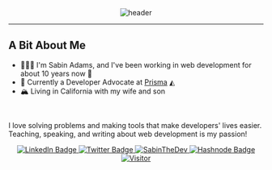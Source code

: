 <div id="header" align="center">
  <img src="https://res.cloudinary.com/sabinthedev/image/upload/v1661675844/1500x500_h1iqbr.jpg" alt="header">
  
</div>

<hr/>

## A Bit About Me

- 🙋🏻‍♂️ I'm Sabin Adams, and I've been working in web development for about 10 years now 🎉 <br/>
- 💼 Currently a Developer Advocate at [Prisma](https://www.prisma.io/) ◭ <br/>
- 🏔 Living in California with my wife and son <br/>
<br/>

I love solving problems and making tools that make developers' lives easier. Teaching, speaking, and writing about web development is my passion!

<div id="menu" align="center">
  <a href="https://www.linkedin.com/in/sabin-adams-656261122/">
      <img src="https://img.shields.io/badge/LinkedIn-blue?style=flat&logo=linkedin&logoColor=white" alt="LinkedIn Badge"/>
  </a>
  <a href="https://twitter.com/sabinthedev">
    <img src="https://img.shields.io/badge/Twitter-blue?style=flat&logo=twitter&logoColor=white" alt="Twitter Badge"/>
  </a>
  <a href="https://sabinthedev.com/">
    <img src="https://img.shields.io/badge/-Website-brightgreen" alt="SabinTheDev"/>
  </a>
  <a href="https://sabinadams.hashnode.dev/">
    <img src="https://img.shields.io/badge/Hashnode-2962FF?style=flat&logo=hashnode&logoColor=white" alt="Hashnode Badge"/>
  </a>
  <a href="https://twitter.com/sabinthedev">
    <img src="https://visitor-badge.glitch.me/badge?page_id=sabinadams.visitor-badge&left_color=gray&right_color=blue" alt="Visitor"/>
  </a>
</div>
